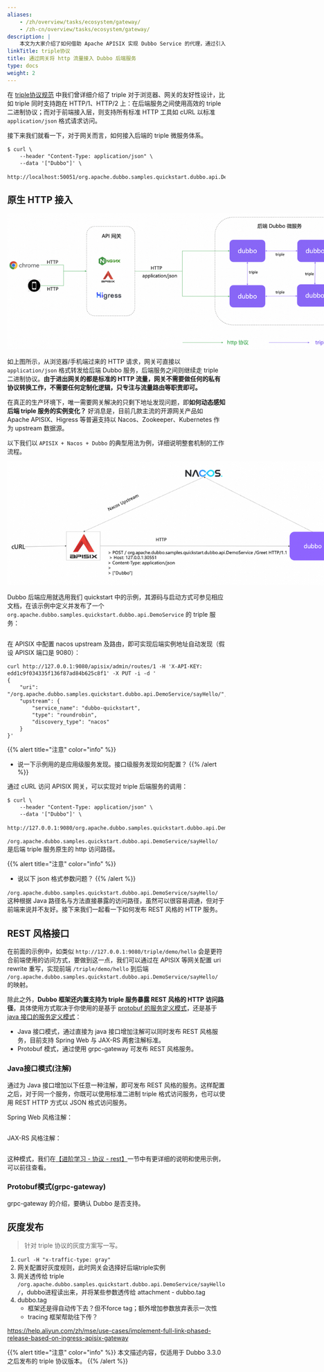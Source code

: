 ```yaml
---
aliases:
    - /zh/overview/tasks/ecosystem/gateway/
    - /zh-cn/overview/tasks/ecosystem/gateway/
description: |
    本文为大家介绍了如何借助 Apache APISIX 实现 Dubbo Service 的代理，通过引入 dubbo-proxy 插件便可为 Dubbo 框架的后端系统构建更简单更高效的流量链路
linkTitle: triple协议
title: 通过网关将 http 流量接入 Dubbo 后端服务
type: docs
weight: 2
---
```


在 [triple协议规范]() 中我们曾详细介绍了 triple 对于浏览器、网关的友好性设计，比如 triple 同时支持跑在 HTTP/1、HTTP/2 上：在后端服务之间使用高效的 triple 二进制协议；而对于前端接入层，则支持所有标准 HTTP 工具如 cURL 以标准 `application/json` 格式请求访问。

接下来我们就看一下，对于网关而言，如何接入后端的 triple 微服务体系。

```shell
$ curl \
    --header "Content-Type: application/json" \
    --data '["Dubbo"]' \
    http://localhost:50051/org.apache.dubbo.samples.quickstart.dubbo.api.DemoService/sayHello/
```

## 原生 HTTP 接入

<img style="max-width:800px;height:auto;" src="/imgs/v3/tasks/gateway/http-to-triple.png"/>

如上图所示，从浏览器/手机端过来的 HTTP 请求，网关可直接以 `application/json` 格式转发给后端 Dubbo 服务，后端服务之间则继续走 triple 二进制协议。**由于进出网关的都是标准的 HTTP 流量，网关不需要做任何的私有协议转换工作，不需要任何定制化逻辑，只专注与流量路由等职责即可。**

在真正的生产环境下，唯一需要网关解决的只剩下地址发现问题，即**如何动态感知后端 triple 服务的实例变化？** 好消息是，目前几款主流的开源网关产品如 Apache APISIX、Higress 等普遍支持以 Nacos、Zookeeper、Kubernetes 作为 upstream 数据源。

以下我们以 `APISIX + Nacos + Dubbo` 的典型用法为例，详细说明整套机制的工作流程。

<img style="max-width:800px;height:auto;" src="/imgs/v3/tasks/gateway/apisix-nacos-dubbo.png"/>

Dubbo 后端应用就选用我们 quickstart 中的示例，其源码与启动方式可参见相应文档，在该示例中定义并发布了一个 `org.apache.dubbo.samples.quickstart.dubbo.api.DemoService` 的 triple 服务：

```java

```

在 APISIX 中配置 nacos upstream 及路由，即可实现后端实例地址自动发现（假设 APISIX 端口是 9080）：

```shell
curl http://127.0.0.1:9080/apisix/admin/routes/1 -H 'X-API-KEY: edd1c9f034335f136f87ad84b625c8f1' -X PUT -i -d '
{
    "uri": "/org.apache.dubbo.samples.quickstart.dubbo.api.DemoService/sayHello/",
    "upstream": {
        "service_name": "dubbo-quickstart",
        "type": "roundrobin",
        "discovery_type": "nacos"
    }
}'
```

{{% alert title="注意" color="info" %}}
* 说一下示例用的是应用级服务发现。接口级服务发现如何配置？
{{% /alert %}}

通过 cURL 访问 APISIX 网关，可以实现对 triple 后端服务的调用：

```shell
$ curl \
    --header "Content-Type: application/json" \
    --data '["Dubbo"]' \
    http://127.0.0.1:9080/org.apache.dubbo.samples.quickstart.dubbo.api.DemoService/sayHello/
```

`/org.apache.dubbo.samples.quickstart.dubbo.api.DemoService/sayHello/` 是后端 triple 服务原生的 http 访问路径。

{{% alert title="注意" color="info" %}}
* 说以下 json 格式参数问题？
{{% /alert %}}

`/org.apache.dubbo.samples.quickstart.dubbo.api.DemoService/sayHello/` 这种根据 Java 路径名与方法直接暴露的访问路径，虽然可以很容易调通，但对于前端来说并不友好。接下来我们一起看一下如何发布 REST 风格的 HTTP 服务。

## REST 风格接口

在前面的示例中，如类似 `http://127.0.0.1:9080/triple/demo/hello` 会是更符合前端使用的访问方式，要做到这一点，我们可以通过在 APISIX 等网关配置 uri rewrite 重写，实现前端 `/triple/demo/hello` 到后端 `/org.apache.dubbo.samples.quickstart.dubbo.api.DemoService/sayHello/` 的映射。

除此之外，**Dubbo 框架还内置支持为 triple 服务暴露 REST 风格的 HTTP 访问路径**，具体使用方式取决于你使用的是基于 [protobuf 的服务定义模式]()，还是基于 [java 接口的服务定义模式]()：
* Java 接口模式，通过直接为 java 接口增加注解可以同时发布 REST 风格服务，目前支持 Spring Web 与 JAX-RS 两套注解标准。
* Protobuf 模式，通过使用 grpc-gateway 可发布 REST 风格服务。

### Java接口模式(注解)
通过为 Java 接口增加以下任意一种注解，即可发布 REST 风格的服务。这样配置之后，对于同一个服务，你既可以使用标准二进制 triple 格式访问服务，也可以使用 REST HTTP 方式以 JSON 格式访问服务。

Spring Web 风格注解：
```java
```

JAX-RS 风格注解：
```java
```

这种模式，我们在[【进阶学习 - 协议 - rest】]()一节中有更详细的说明和使用示例，可以前往查看。

### Protobuf模式(grpc-gateway)

grpc-gateway 的介绍，要确认 Dubbo 是否支持。

## 灰度发布
> 针对 triple 协议的灰度方案写一写。

1. `curl -H "x-traffic-type: gray"`
2. 网关配置好灰度规则，此时网关会选择好后端triple实例
3. 网关透传给 triple `/org.apache.dubbo.samples.quickstart.dubbo.api.DemoService/sayHello/`，dubbo进程读出来，并将某些参数透传给 attachment - dubbo.tag
4. dubbo.tag
	* 框架还是得自动传下去？但不force tag；额外增加参数放弃表示一次性
	* tracing 框架帮助往下传？

https://help.aliyun.com/zh/mse/use-cases/implement-full-link-phased-release-based-on-ingress-apisix-gateway

{{% alert title="注意" color="info" %}}
本文描述内容，仅适用于 Dubbo 3.3.0 之后发布的 triple 协议版本。
{{% /alert %}}
